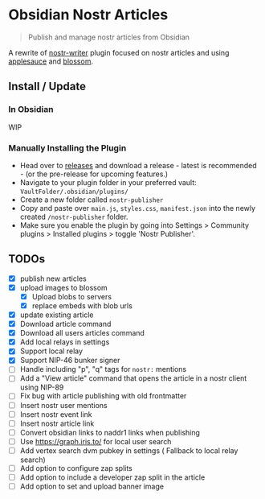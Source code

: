 # Obsidian Nostr Articles

> Publish and manage nostr articles from Obsidian

A rewrite of [nostr-writer](https://github.com/jamesmagoo/nostr-writer) plugin focused on nostr articles and using [applesauce](https://github.com/hzrd149/applesauce) and [blossom](https://github.com/hzrd149/blossom-client-sdk).

## Install / Update

### In Obsidian

WIP

### Manually Installing the Plugin

- Head over to [releases](https://github.com/hzrd149/obsidian-nostr-publisher/releases) and download a release - latest is recommended - (or the pre-release for upcoming features.)
- Navigate to your plugin folder in your preferred vault: `VaultFolder/.obsidian/plugins/`
- Create a new folder called `nostr-publisher`
- Copy and paste over `main.js`, `styles.css`, `manifest.json` into the newly created `/nostr-publisher` folder.
- Make sure you enable the plugin by going into Settings > Community plugins > Installed plugins > toggle 'Nostr Publisher'.

## TODOs

- [x] publish new articles
- [x] upload images to blossom
  - [x] Upload blobs to servers
  - [x] replace embeds with blob urls
- [x] update existing article
- [x] Download article command
- [x] Download all users articles command
- [x] Add local relays in settings
- [x] Support local relay
- [x] Support NIP-46 bunker signer
- [ ] Handle including "p", "q" tags for `nostr:` mentions
- [ ] Add a "View article" command that opens the article in a nostr client using NIP-89
- [ ] Fix bug with article publishing with old frontmatter
- [ ] Insert nostr user mentions
- [ ] Insert nostr event link
- [ ] Insert nostr article link
- [ ] Convert obsidian links to naddr1 links when publishing
- [ ] Use https://graph.iris.to/ for local user search
- [ ] Add vertex search dvm pubkey in settings ( Fallback to local relay search)
- [ ] Add option to configure zap splits
- [ ] Add option to include a developer zap split in the article
- [ ] Add option to set and upload banner image
